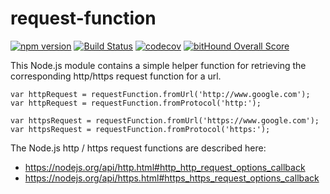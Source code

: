 # request-function

[![npm version](https://badge.fury.io/js/request-function.svg)](https://badge.fury.io/js/request-function) [![Build Status](https://travis-ci.org/tonybadguy/request-function.svg?branch=master)](https://travis-ci.org/tonybadguy/request-function) [![codecov](https://codecov.io/gh/tonybadguy/request-function/branch/master/graph/badge.svg)](https://codecov.io/gh/tonybadguy/request-function) [![bitHound Overall Score](https://www.bithound.io/github/tonybadguy/request-function/badges/score.svg)](https://www.bithound.io/github/tonybadguy/request-function)

This Node.js module contains a simple helper function for retrieving the corresponding http/https request function for a url.

```
var httpRequest = requestFunction.fromUrl('http://www.google.com');
var httpRequest = requestFunction.fromProtocol('http:');

var httpsRequest = requestFunction.fromUrl('https://www.google.com');
var httpsRequest = requestFunction.fromProtocol('https:');
```

The Node.js http / https request functions are described here:
* https://nodejs.org/api/http.html#http_http_request_options_callback
* https://nodejs.org/api/https.html#https_https_request_options_callback
